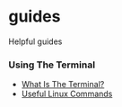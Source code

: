 # guides
Helpful guides

### Using The Terminal
  * [What Is The Terminal?](./index/WhatIsTheTerminal.md)
  * [Useful Linux Commands](./index/UsefulLinuxCommands.md)
